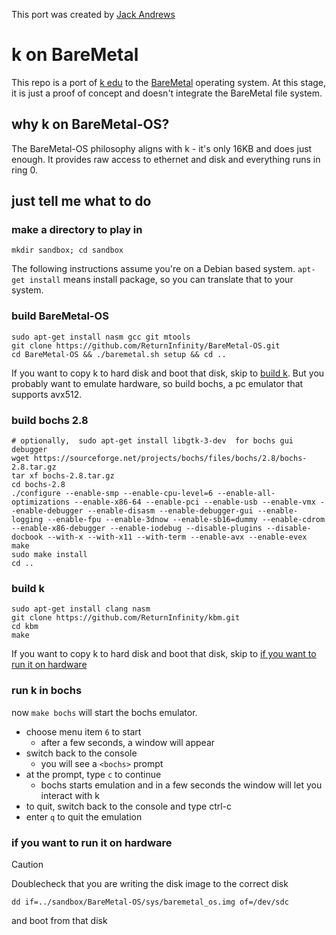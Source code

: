 This port was created by [Jack Andrews](https://github.com/effbiae)

# k on BareMetal

This repo is a port of [k edu](https://shakti.com/) to the
[BareMetal](https://github.com/ReturnInfinity/BareMetal-OS) operating system.
At this stage, it is just a proof of concept and doesn't integrate the
BareMetal file system.

## why k on BareMetal-OS?
The BareMetal-OS philosophy aligns with k - it's only 16KB and does just enough.
It provides raw access to ethernet and disk and everything runs in ring 0.

## just tell me what to do
### make a directory to play in
```
mkdir sandbox; cd sandbox
```
The following instructions assume you're on a Debian based system. `apt-get install` means install package, so you can translate that to your system.
### build BareMetal-OS
```
sudo apt-get install nasm gcc git mtools
git clone https://github.com/ReturnInfinity/BareMetal-OS.git
cd BareMetal-OS && ./baremetal.sh setup && cd ..
```
If you want to copy k to hard disk and boot that disk, skip to [build k](#build-k).
But you probably want to emulate hardware, so build bochs, a pc emulator that supports avx512.

### build bochs 2.8
```
# optionally,  sudo apt-get install libgtk-3-dev  for bochs gui debugger
wget https://sourceforge.net/projects/bochs/files/bochs/2.8/bochs-2.8.tar.gz
tar xf bochs-2.8.tar.gz
cd bochs-2.8
./configure --enable-smp --enable-cpu-level=6 --enable-all-optimizations --enable-x86-64 --enable-pci --enable-usb --enable-vmx --enable-debugger --enable-disasm --enable-debugger-gui --enable-logging --enable-fpu --enable-3dnow --enable-sb16=dummy --enable-cdrom --enable-x86-debugger --enable-iodebug --disable-plugins --disable-docbook --with-x --with-x11 --with-term --enable-avx --enable-evex
make
sudo make install
cd ..
``` 
### build k
```
sudo apt-get install clang nasm
git clone https://github.com/ReturnInfinity/kbm.git
cd kbm
make
```
If you want to copy k to hard disk and boot that disk, skip to [if you want to run it on hardware](#if-you-want-to-run-it-on-hardware)

### run k in bochs
now `make bochs` will start the bochs emulator.
 - choose menu item `6` to start
    * after a few seconds, a window will appear
 - switch back to the console
    * you will see a `<bochs>` prompt
 - at the prompt, type `c` to continue
    * bochs starts emulation and in a few seconds the window will let you interact with k
 - to quit, switch back to the console and type ctrl-c
 - enter `q` to quit the emulation

### if you want to run it on hardware
> [!CAUTION]
> Doublecheck that you are writing the disk image to the correct disk

```
dd if=../sandbox/BareMetal-OS/sys/baremetal_os.img of=/dev/sdc
```
and boot from that disk
